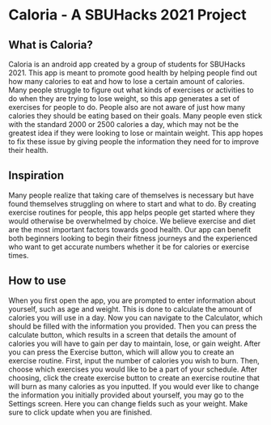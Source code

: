 # Caloria - A SBUHacks 2021 Project
## What is Caloria?

Caloria is an android app created by a group of students for SBUHacks 2021. 
This app is meant to promote good health by helping people find out how many calories to eat and how to lose a certain amount of calories.
Many people struggle to figure out what kinds of exercises or activities to do when they are trying to lose weight, so this app generates a set of exercises for people to do.
People also are not aware of just how many calories they should be eating based on their goals. 
Many people even stick with the standard 2000 or 2500 calories a day, which may not be the greatest idea if they were looking to lose or maintain weight.
This app hopes to fix these issue by giving people the information they need for to improve their health.
## Inspiration

Many people realize that taking care of themselves is necessary but have found themselves struggling on where to start and what to do. 
By creating exercise routines for people, this app helps people get started where they would otherwise be overwhelmed by choice.
We believe exercise and diet are the most important factors towards good health. 
Our app can benefit both beginners looking to begin their fitness journeys and the experienced who want to get accurate numbers whether it be for calories or exercise times.

## How to use

When you first open the app, you are prompted to enter information about yourself, such as age and weight. 
This is done to calculate the amount of calories you will use in a day.
Now you can navigate to the Calculator, which should be filled with the information you provided.
Then you can press the calculate button, which results in a screen that details the amount of calories you will have to gain per day to maintain, lose, or gain weight.
After you can press the Exercise button, which will allow you to create an exercise routine.
First, input the number of calories you wish to burn. Then, choose which exercises you would like to be a part of your schedule. 
After choosing, click the create exercise button to create an exercise routine that will burn as many calories as you inputted.
If you would ever like to change the information you initially provided about yourself, you may go to the Settings screen.
Here you can change fields such as your weight. Make sure to click update when you are finished.
